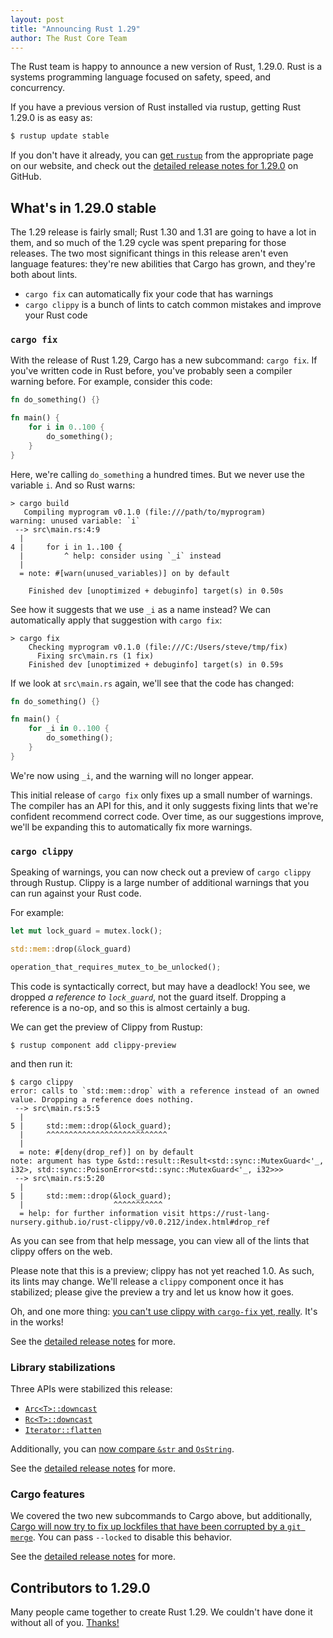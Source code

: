 ```yaml
---
layout: post
title: "Announcing Rust 1.29"
author: The Rust Core Team
---
```


The Rust team is happy to announce a new version of Rust, 1.29.0. Rust is a
systems programming language focused on safety, speed, and concurrency.

If you have a previous version of Rust installed via rustup, getting Rust
1.29.0 is as easy as:

```bash
$ rustup update stable
```

If you don't have it already, you can [get `rustup`][install] from the
appropriate page on our website, and check out the [detailed release notes for
1.29.0][notes] on GitHub.

[install]: https://www.rust-lang.org/install.html
[notes]: https://github.com/rust-lang/rust/blob/master/RELEASES.md#version-1290-2018-09-13

## What's in 1.29.0 stable

The 1.29 release is fairly small; Rust 1.30 and 1.31 are going to have a lot
in them, and so much of the 1.29 cycle was spent preparing for those
releases. The two most significant things in this release aren't even language
features: they're new abilities that Cargo has grown, and they're both about lints.

* `cargo fix` can automatically fix your code that has warnings
* `cargo clippy` is a bunch of lints to catch common mistakes and improve your Rust code

### `cargo fix`

With the release of Rust 1.29, Cargo has a new subcommand: `cargo fix`. If you've written
code in Rust before, you've probably seen a compiler warning before. For example, consider
this code:

```rust
fn do_something() {}

fn main() {
    for i in 0..100 {
        do_something();
    }
}
```

Here, we're calling `do_something` a hundred times. But we never use the variable `i`.
And so Rust warns:

```text
> cargo build
   Compiling myprogram v0.1.0 (file:///path/to/myprogram)
warning: unused variable: `i`
 --> src\main.rs:4:9
  |
4 |     for i in 1..100 {
  |         ^ help: consider using `_i` instead
  |
  = note: #[warn(unused_variables)] on by default

    Finished dev [unoptimized + debuginfo] target(s) in 0.50s
```

See how it suggests that we use `_i` as a name instead? We can automatically
apply that suggestion with `cargo fix`:

```console
> cargo fix
    Checking myprogram v0.1.0 (file:///C:/Users/steve/tmp/fix)
      Fixing src\main.rs (1 fix)
    Finished dev [unoptimized + debuginfo] target(s) in 0.59s
```

If we look at `src\main.rs` again, we'll see that the code has changed:

```rust
fn do_something() {}

fn main() {
    for _i in 0..100 {
        do_something();
    }
}
```

We're now using `_i`, and the warning will no longer appear.

This initial release of `cargo fix` only fixes up a small number of warnings.
The compiler has an API for this, and it only suggests fixing lints that
we're confident recommend correct code. Over time, as our suggestions
improve, we'll be expanding this to automatically fix more warnings.

### `cargo clippy`

Speaking of warnings, you can now check out a preview of `cargo clippy` through Rustup.
Clippy is a large number of additional warnings that you can run against your Rust code.

For example:

```rust
let mut lock_guard = mutex.lock();

std::mem::drop(&lock_guard)

operation_that_requires_mutex_to_be_unlocked();
```

This code is syntactically correct, but may have a deadlock! You see, we
dropped *a reference to `lock_guard`*, not the guard itself. Dropping
a reference is a no-op, and so this is almost certainly a bug.

We can get the preview of Clippy from Rustup:

```console
$ rustup component add clippy-preview
```

and then run it:

```console
$ cargo clippy
error: calls to `std::mem::drop` with a reference instead of an owned value. Dropping a reference does nothing.
 --> src\main.rs:5:5
  |
5 |     std::mem::drop(&lock_guard);
  |     ^^^^^^^^^^^^^^^^^^^^^^^^^^^
  |
  = note: #[deny(drop_ref)] on by default
note: argument has type &std::result::Result<std::sync::MutexGuard<'_, i32>, std::sync::PoisonError<std::sync::MutexGuard<'_, i32>>>
 --> src\main.rs:5:20
  |
5 |     std::mem::drop(&lock_guard);
  |                    ^^^^^^^^^^^
  = help: for further information visit https://rust-lang-nursery.github.io/rust-clippy/v0.0.212/index.html#drop_ref
```

As you can see from that help message, you can view all of the lints that
clippy offers on the web.

Please note that this is a preview; clippy has not yet reached 1.0. As such,
its lints may change. We'll release a `clippy` component once it has stabilized;
please give the preview a try and let us know how it goes.

Oh, and one more thing: [you can't use clippy with `cargo-fix` yet,
really](https://github.com/rust-lang-nursery/rustfix/issues/130). It's in the works!

See the [detailed release notes][notes] for more.

### Library stabilizations

Three APIs were stabilized this release:

* [`Arc<T>::downcast`](https://doc.rust-lang.org/std/sync/struct.Arc.html#method.downcast)
* [`Rc<T>::downcast`](https://doc.rust-lang.org/std/rc/struct.Rc.html#method.downcast)
* [`Iterator::flatten`](https://doc.rust-lang.org/std/iter/trait.Iterator.html#method.flatten)

Additionally, you can [now compare `&str` and
`OsString`](https://github.com/rust-lang/rust/pull/51178/).

See the [detailed release notes][notes] for more.

### Cargo features

We covered the two new subcommands to Cargo above, but additionally, [Cargo
will now try to fix up lockfiles that have been corrupted by a `git
merge`](https://github.com/rust-lang/cargo/pull/5831/). You can pass
`--locked` to disable this behavior.

See the [detailed release notes][notes] for more.

## Contributors to 1.29.0

Many people came together to create Rust 1.29. We couldn't have done it
without all of you. [Thanks!](https://thanks.rust-lang.org/rust/1.29.0)
